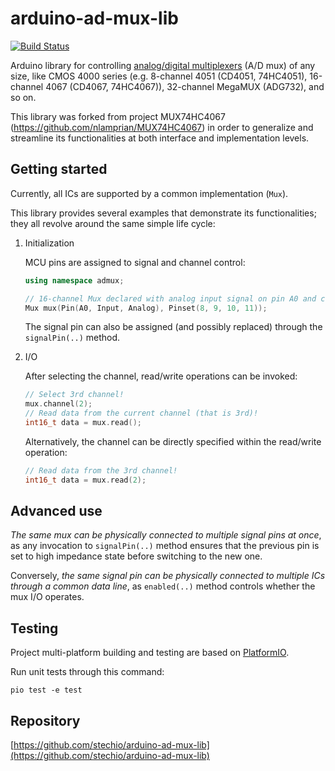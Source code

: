 # arduino-ad-mux-lib
[![Build Status](https://travis-ci.com/stechio/arduino-ad-mux-lib.svg?branch=feat%2Fdev3)](https://travis-ci.com/stechio/arduino-ad-mux-lib)

Arduino library for controlling [analog/digital multiplexers](https://en.wikipedia.org/wiki/Multiplexer) (A/D mux) of any size, like CMOS 4000 series (e.g. 8-channel 4051 (CD4051, 74HC4051), 16-channel 4067 (CD4067, 74HC4067)), 32-channel MegaMUX (ADG732), and so on.

This library was forked from project MUX74HC4067 (https://github.com/nlamprian/MUX74HC4067) in order to generalize and streamline its functionalities at both interface and implementation levels.

## Getting started

Currently, all ICs are supported by a common implementation (`Mux`).

This library provides several examples that demonstrate its functionalities; they all revolve around the same simple life cycle: 

<ol>
<li>Initialization
<p>MCU pins are assigned to signal and channel control:</p>

```cpp
using namespace admux;

// 16-channel Mux declared with analog input signal on pin A0 and channel control on digital pins 8, 9, 10 and 11.
Mux mux(Pin(A0, Input, Analog), Pinset(8, 9, 10, 11));
```

The signal pin can also be assigned (and possibly replaced) through the `signalPin(..)` method.
</li>
<li>I/O
<p>After selecting the channel, read/write operations can be invoked:</p>

```cpp
// Select 3rd channel!
mux.channel(2);
// Read data from the current channel (that is 3rd)!
int16_t data = mux.read();
```

<p>Alternatively, the channel can be directly specified within the read/write operation:</p>

```cpp
// Read data from the 3rd channel!
int16_t data = mux.read(2);
```

</li></ol>

## Advanced use

*The same mux can be physically connected to multiple signal pins at once*, as any invocation to `signalPin(..)` method ensures that the previous pin is set to high impedance state before switching to the new one.

Conversely, *the same signal pin can be physically connected to multiple ICs through a common data line*, as `enabled(..)` method controls whether the mux I/O operates.

## Testing

Project multi-platform building and testing are based on [PlatformIO](https://platformio.org/).

Run unit tests through this command:

```
pio test -e test
```

## Repository

[https://github.com/stechio/arduino-ad-mux-lib](https://github.com/stechio/arduino-ad-mux-lib)
